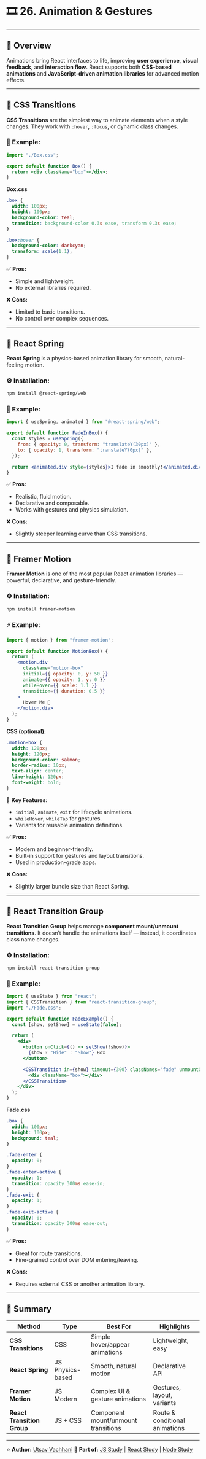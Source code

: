 # 🎞️ 26. Animation & Gestures

---

## 📘 Overview

Animations bring React interfaces to life, improving **user experience**, **visual feedback**, and **interaction flow**.
React supports both **CSS-based animations** and **JavaScript-driven animation libraries** for advanced motion effects.

---

## 🔹 CSS Transitions

**CSS Transitions** are the simplest way to animate elements when a style changes.
They work with `:hover`, `:focus`, or dynamic class changes.

### 🧱 Example:

```jsx
import "./Box.css";

export default function Box() {
  return <div className="box"></div>;
}
```

**Box.css**

```css
.box {
  width: 100px;
  height: 100px;
  background-color: teal;
  transition: background-color 0.3s ease, transform 0.3s ease;
}

.box:hover {
  background-color: darkcyan;
  transform: scale(1.1);
}
```

✅ **Pros:**

* Simple and lightweight.
* No external libraries required.

❌ **Cons:**

* Limited to basic transitions.
* No control over complex sequences.

---

## 🔹 React Spring

**React Spring** is a physics-based animation library for smooth, natural-feeling motion.

### ⚙️ Installation:

```bash
npm install @react-spring/web
```

### 🧩 Example:

```jsx
import { useSpring, animated } from "@react-spring/web";

export default function FadeInBox() {
  const styles = useSpring({
    from: { opacity: 0, transform: "translateY(30px)" },
    to: { opacity: 1, transform: "translateY(0px)" },
  });

  return <animated.div style={styles}>I fade in smoothly!</animated.div>;
}
```

✅ **Pros:**

* Realistic, fluid motion.
* Declarative and composable.
* Works with gestures and physics simulation.

❌ **Cons:**

* Slightly steeper learning curve than CSS transitions.

---

## 🔹 Framer Motion

**Framer Motion** is one of the most popular React animation libraries — powerful, declarative, and gesture-friendly.

### ⚙️ Installation:

```bash
npm install framer-motion
```

### ⚡ Example:

```jsx
import { motion } from "framer-motion";

export default function MotionBox() {
  return (
    <motion.div
      className="motion-box"
      initial={{ opacity: 0, y: 50 }}
      animate={{ opacity: 1, y: 0 }}
      whileHover={{ scale: 1.1 }}
      transition={{ duration: 0.5 }}
    >
      Hover Me 🚀
    </motion.div>
  );
}
```

**CSS (optional):**

```css
.motion-box {
  width: 120px;
  height: 120px;
  background-color: salmon;
  border-radius: 10px;
  text-align: center;
  line-height: 120px;
  font-weight: bold;
}
```

🧠 **Key Features:**

* `initial`, `animate`, `exit` for lifecycle animations.
* `whileHover`, `whileTap` for gestures.
* Variants for reusable animation definitions.

✅ **Pros:**

* Modern and beginner-friendly.
* Built-in support for gestures and layout transitions.
* Used in production-grade apps.

❌ **Cons:**

* Slightly larger bundle size than React Spring.

---

## 🔹 React Transition Group

**React Transition Group** helps manage **component mount/unmount transitions**.
It doesn’t handle the animations itself — instead, it coordinates class name changes.

### ⚙️ Installation:

```bash
npm install react-transition-group
```

### 🧩 Example:

```jsx
import { useState } from "react";
import { CSSTransition } from "react-transition-group";
import "./Fade.css";

export default function FadeExample() {
  const [show, setShow] = useState(false);

  return (
    <div>
      <button onClick={() => setShow(!show)}>
        {show ? "Hide" : "Show"} Box
      </button>

      <CSSTransition in={show} timeout={300} classNames="fade" unmountOnExit>
        <div className="box"></div>
      </CSSTransition>
    </div>
  );
}
```

**Fade.css**

```css
.box {
  width: 100px;
  height: 100px;
  background: teal;
}

.fade-enter {
  opacity: 0;
}
.fade-enter-active {
  opacity: 1;
  transition: opacity 300ms ease-in;
}
.fade-exit {
  opacity: 1;
}
.fade-exit-active {
  opacity: 0;
  transition: opacity 300ms ease-out;
}
```

✅ **Pros:**

* Great for route transitions.
* Fine-grained control over DOM entering/leaving.

❌ **Cons:**

* Requires external CSS or another animation library.

---

## 🧩 Summary

| **Method**                 | **Type**         | **Best For**                        | **Highlights**                 |
| -------------------------- | ---------------- | ----------------------------------- | ------------------------------ |
| **CSS Transitions**        | CSS              | Simple hover/appear animations      | Lightweight, easy              |
| **React Spring**           | JS Physics-based | Smooth, natural motion              | Declarative API                |
| **Framer Motion**          | JS Modern        | Complex UI & gesture animations     | Gestures, layout, variants     |
| **React Transition Group** | JS + CSS         | Component mount/unmount transitions | Route & conditional animations |

---

⭐ **Author:** [Utsav Vachhani](https://github.com/utsavvachhani)
📘 **Part of:** [JS Study](../../../JS-STUDY/) | [React Study](../../../REACT-STUDY/) | [Node Study](../../../NODE-STUDY/)
